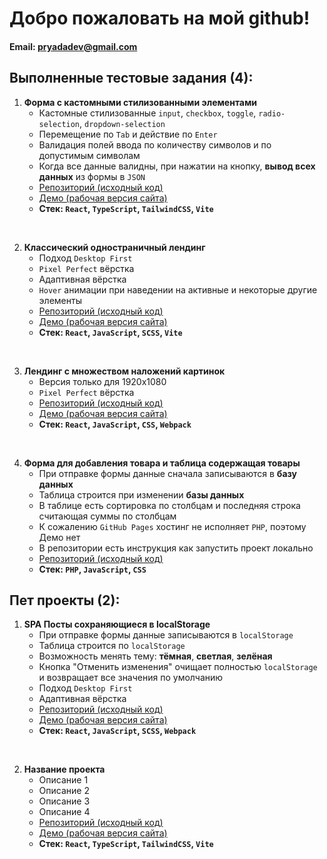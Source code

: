 # Добро пожаловать на мой github!
#### Email: pryadadev@gmail.com
## Выполненные тестовые задания (4):

1. **Форма с кастомными стилизованными элементами**
   - Кастомные стилизованные `input`, `checkbox`, `toggle`, `radio-selection`, `dropdown-selection`
   - Перемещение по `Tab` и действие по `Enter`
   - Валидация полей ввода по количеству символов и по допустимым символам
   - Когда все данные валидны, при нажатии на кнопку, **вывод всех данных** из формы в `JSON`
   - [Репозиторий (исходный код)](https://github.com/pryadadev/test-task-frontend-form)
   - [Демо (рабочая версия сайта)](https://pryadadev.github.io/test-task-frontend-form/)
   - **Стек: `React`, `TypeScript`, `TailwindCSS`, `Vite`**

<br>

2. **Классический одностраничный лендинг**
   - Подход `Desktop First`
   - `Pixel Perfect` вёрстка
   - Адаптивная вёрстка
   - `Hover` анимации при наведении на активные и некоторые другие элементы
   - [Репозиторий (исходный код)](https://github.com/pryadadev/test-task-landing)
   - [Демо (рабочая версия сайта)](https://pryadadev.github.io/test-task-landing/)
   - **Стек: `React`, `JavaScript`, `SCSS`, `Vite`**

<br>

3. **Лендинг с множеством наложений картинок**
   - Версия только для 1920x1080
   - `Pixel Perfect` вёрстка
   - [Репозиторий (исходный код)](https://github.com/pryadadev/test-task-allods)
   - [Демо (рабочая версия сайта)](https://pryadadev.github.io/test-task-allods/)
   - **Стек: `React`, `JavaScript`, `CSS`, `Webpack`**

<br>

4. **Форма для добавления товара и таблица содержащая товары**
   - При отправке формы данные сначала записываются в **базу данных**
   - Таблица строится при изменении **базы данных**
   - В таблице есть сортировка по столбцам и последняя строка считающая суммы по столбцам
   - К сожалению `GitHub Pages` хостинг не исполняет `PHP`, поэтому Демо нет
   - В репозитории есть инструкция как запустить проект локально
   - [Репозиторий (исходный код)](https://github.com/pryadadev/test-task-php)
   - **Стек: `PHP`, `JavaScript`, `CSS`**

## Пет проекты (2):

1. **SPA Посты сохраняющиеся в localStorage**
   - При отправке формы данные записываются в `localStorage`
   - Таблица строится по `localStorage`
   - Возможность менять тему: **тёмная**, **светлая**, **зелёная**
   - Кнопка "Отменить изменения" очищает полностью `localStorage` и возвращает все значения по умолчанию
   - Подход `Desktop First`
   - Адаптивная вёрстка
   - [Репозиторий (исходный код)](https://github.com/pryadadev/pet-api-react)
   - [Демо (рабочая версия сайта)](https://pryadadev.github.io/pet-api-react/)
   - **Стек: `React`, `JavaScript`, `SCSS`, `Webpack`**

<br>

2. **Название проекта**
   - Описание 1
   - Описание 2
   - Описание 3
   - Описание 4
   - [Репозиторий (исходный код)](https://github.com/pryadadev/project_name)
   - [Демо (рабочая версия сайта)](https://pryadadev.github.io/project_name/)
   - **Стек: `React`, `TypeScript`, `TailwindCSS`, `Vite`**
